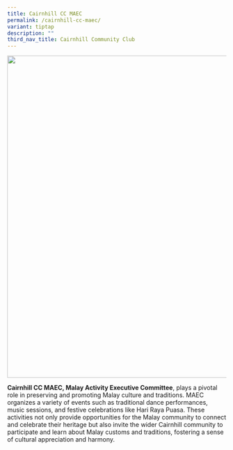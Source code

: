 ```yaml
---
title: Cairnhill CC MAEC
permalink: /cairnhill-cc-maec/
variant: tiptap
description: ""
third_nav_title: Cairnhill Community Club
---
```

<div class="isomer-image-wrapper">
<img style="width: 740px; color: rgb(0, 0, 0); font-family: system-ui, -apple-system, &quot;system-ui&quot;, &quot;Segoe UI&quot;, Roboto, Oxygen, Ubuntu, Cantarell, &quot;Open Sans&quot;, &quot;Helvetica Neue&quot;, sans-serif; font-size: medium; font-style: normal; font-variant-ligatures: normal; font-variant-caps: normal; font-weight: 400; letter-spacing: normal; orphans: 2; text-align: start; text-indent: 0px; text-transform: none; widows: 2; word-spacing: 0px; -webkit-text-stroke-width: 0px; white-space: normal; text-decoration-thickness: initial; text-decoration-style: initial; text-decoration-color: initial;" height="auto" width="100%" src="https://moca.sgp1.cdn.digitaloceanspaces.com/Our%20Communities/6153a5c735ffed5f1ba56deb_Cairnhill%2520CC%2520MAEC.webp">
</div>
<p><strong>Cairnhill CC MAEC, Malay Activity Executive Committee</strong>,
plays a pivotal role in preserving and promoting Malay culture and traditions.
MAEC organizes a variety of events such as traditional dance performances,
music sessions, and festive celebrations like Hari Raya Puasa. These activities
not only provide opportunities for the Malay community to connect and celebrate
their heritage but also invite the wider Cairnhill community to participate
and learn about Malay customs and traditions, fostering a sense of cultural
appreciation and harmony.</p>